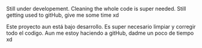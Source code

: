 Still under developement. Cleaning the whole code is super needed. Still getting used to gitHub, give me some time xd

Este proyecto aun está bajo desarrollo. Es super necesario limpiar y corregir todo el codigo. Aun me estoy haciendo a gitHub, dadme un poco de tiempo xd



